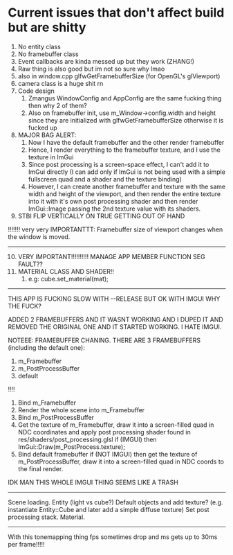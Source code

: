 # Current issues that don't affect build but are shitty

1) No entity class
2) No framebuffer class
3) Event callbacks are kinda messed up but they work (ZHANG!)
4) Raw thing is also good but im not so sure why lmao
5) also in window.cpp glfwGetFramebufferSize (for OpenGL's glViewport)
6) camera class is a huge shit rn
7) Code design
   1) Zmangus WindowConfig and AppConfig are the same fucking thing then why 2 of them?
   2) Also on framebuffer init, use m_Window->config.width and height since they are initialized with glfwGetFramebufferSize otherwise it is fucked up
8) MAJOR BAG ALERT: 
   1) Now I have the default framebuffer and the other render framebuffer
   2) Hence, I render everything to the framebuffer texture, and I use the texture in ImGui
   3) Since post processing is a screen-space effect, I can't add it to ImGui directly (I can add only if ImGui is not being used with a simple fullscreen quad and a shader and the texture binding)
   4) However, I can create another framebuffer and texture with the same width and height of the viewport, and then render the entire texture into it with it's own post processing shader and then render ImGui::Image passing the 2nd texture value with its shaders.
9) STBI FLIP VERTICALLY ON TRUE GETTING OUT OF HAND

!!!!!!! very very IMPORTANTTT: Framebuffer size of viewport changes when the window is moved.

****************************
10) VERY IMPORTANT!!!!!!!!!! MANAGE APP MEMBER FUNCTION SEG FAULT??
11) MATERIAL CLASS AND SHADER!!
    1)  e.g: cube.set_material(mat);
*****************************

THIS APP IS FUCKING SLOW WITH --RELEASE BUT OK WITH IMGUI WHY THE FUCK?

ADDED 2 FRAMEBUFFERS AND IT WASNT WORKING AND I DUPED IT AND REMOVED THE ORIGINAL ONE AND IT STARTED WORKING.
I HATE IMGUI.

NOTEEE:
FRAMEBUFFER CHANING.
THERE ARE 3 FRAMEBUFFERS (including the default one):
1) m_Framebuffer
2) m_PostProcessBuffer
3) default
   
!!!!
1) Bind m_Framebuffer
2) Render the whole scene into m_Framebuffer
3) Bind m_PostProcessBuffer
4) Get the texture of m_Framebuffer, draw it into a screen-filled quad in NDC coordinates and apply post processing shader found in res/shaders/post_processing.glsl
if (IMGUI) then ImGui::Draw(m_PostProcess.texture);
5) Bind default framebuffer
if (NOT IMGUI) then get the texture of m_PostProcessBuffer, draw it into a screen-filled quad in NDC coords to the final render.

IDK MAN THIS WHOLE IMGUI THING SEEMS LIKE A TRASH

*****************
Scene loading.
Entity (light vs cube?)
Default objects and add texture? (e.g. instantiate Entity::Cube and later add a simple diffuse texture)
Set post processing stack.
Material.
*****************

With this tonemapping thing fps sometimes drop and ms gets up to 30ms per frame!!!!!